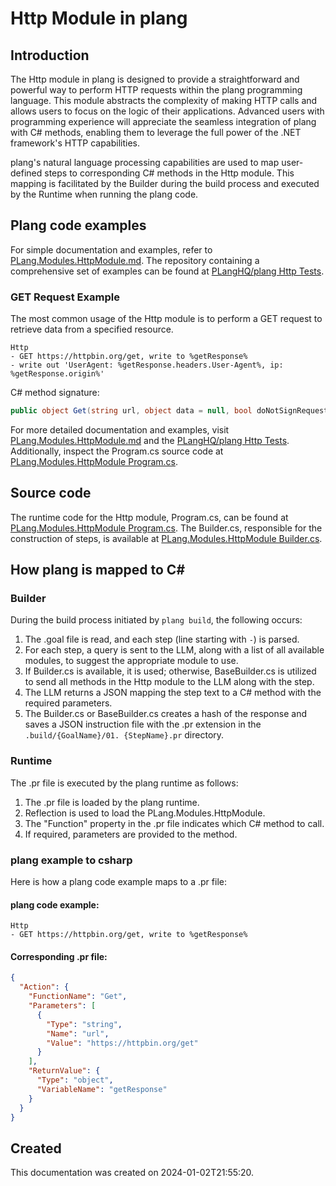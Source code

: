 
# Http Module in plang

## Introduction

The Http module in plang is designed to provide a straightforward and powerful way to perform HTTP requests within the plang programming language. This module abstracts the complexity of making HTTP calls and allows users to focus on the logic of their applications. Advanced users with programming experience will appreciate the seamless integration of plang with C# methods, enabling them to leverage the full power of the .NET framework's HTTP capabilities.

plang's natural language processing capabilities are used to map user-defined steps to corresponding C# methods in the Http module. This mapping is facilitated by the Builder during the build process and executed by the Runtime when running the plang code.

## Plang code examples

For simple documentation and examples, refer to [PLang.Modules.HttpModule.md](./PLang.Modules.HttpModule.md). The repository containing a comprehensive set of examples can be found at [PLangHQ/plang Http Tests](https://github.com/PLangHQ/plang/tree/main/Tests/Http).

### GET Request Example

The most common usage of the Http module is to perform a GET request to retrieve data from a specified resource.

```plang
Http
- GET https://httpbin.org/get, write to %getResponse%
- write out 'UserAgent: %getResponse.headers.User-Agent%, ip: %getResponse.origin%'
```

C# method signature:
```csharp
public object Get(string url, object data = null, bool doNotSignRequest = false, Dictionary<string, object> headers = null, string encoding = "utf-8", string contentType = "application/json", int timeoutInSeconds = 100)
```

For more detailed documentation and examples, visit [PLang.Modules.HttpModule.md](./PLang.Modules.HttpModule.md) and the [PLangHQ/plang Http Tests](https://github.com/PLangHQ/plang/tree/main/Tests/Http). Additionally, inspect the Program.cs source code at [PLang.Modules.HttpModule Program.cs](https://github.com/PLangHQ/plang/tree/main/PLang/Modules/PLang.Modules.HttpModule/Program.cs).

## Source code

The runtime code for the Http module, Program.cs, can be found at [PLang.Modules.HttpModule Program.cs](https://github.com/PLangHQ/plang/tree/main/PLang/Modules/PLang.Modules.HttpModule/Program.cs). The Builder.cs, responsible for the construction of steps, is available at [PLang.Modules.HttpModule Builder.cs](https://github.com/PLangHQ/plang/tree/main/PLang/Modules/PLang.Modules.HttpModule/Builder.cs).

## How plang is mapped to C#

### Builder

During the build process initiated by `plang build`, the following occurs:

1. The .goal file is read, and each step (line starting with `-`) is parsed.
2. For each step, a query is sent to the LLM, along with a list of all available modules, to suggest the appropriate module to use.
3. If Builder.cs is available, it is used; otherwise, BaseBuilder.cs is utilized to send all methods in the Http module to the LLM along with the step.
4. The LLM returns a JSON mapping the step text to a C# method with the required parameters.
5. The Builder.cs or BaseBuilder.cs creates a hash of the response and saves a JSON instruction file with the .pr extension in the `.build/{GoalName}/01. {StepName}.pr` directory.

### Runtime

The .pr file is executed by the plang runtime as follows:

1. The .pr file is loaded by the plang runtime.
2. Reflection is used to load the PLang.Modules.HttpModule.
3. The "Function" property in the .pr file indicates which C# method to call.
4. If required, parameters are provided to the method.

### plang example to csharp

Here is how a plang code example maps to a .pr file:

#### plang code example:
```plang
Http
- GET https://httpbin.org/get, write to %getResponse%
```

#### Corresponding .pr file:
```json
{
  "Action": {
    "FunctionName": "Get",
    "Parameters": [
      {
        "Type": "string",
        "Name": "url",
        "Value": "https://httpbin.org/get"
      }
    ],
    "ReturnValue": {
      "Type": "object",
      "VariableName": "getResponse"
    }
  }
}
```

## Created

This documentation was created on 2024-01-02T21:55:20.
